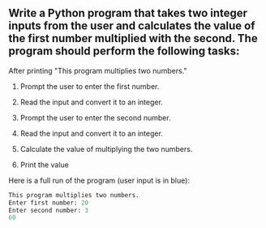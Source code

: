 ## Write a Python program that takes two integer inputs from the user and calculates the value of the first number multiplied with the second. The program should perform the following tasks:



After printing "This program multiplies two numbers."

1. Prompt the user to enter the first number.

2. Read the input and convert it to an integer.

3. Prompt the user to enter the second number.

4. Read the input and convert it to an integer.

5. Calculate the value of multiplying the two numbers.

6. Print the value



Here is a full run of the program (user input is in blue):
```python
This program multiplies two numbers.
Enter first number: 20
Enter second number: 3
60